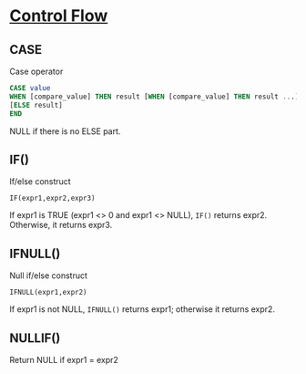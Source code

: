 # [Control Flow](https://dev.mysql.com/doc/refman/8.0/en/control-flow-functions.html)

## CASE

Case operator

```sql
CASE value
WHEN [compare_value] THEN result [WHEN [compare_value] THEN result ...]
[ELSE result]
END
```

NULL if there is no ELSE part.

## IF()

If/else construct

`IF(expr1,expr2,expr3)`

If expr1 is TRUE (expr1 <> 0 and expr1 <> NULL), `IF()` returns expr2. Otherwise, it returns expr3.

## IFNULL()

Null if/else construct

`IFNULL(expr1,expr2)`

If expr1 is not NULL, `IFNULL()` returns expr1; otherwise it returns expr2.

## NULLIF()

Return NULL if expr1 = expr2
